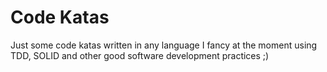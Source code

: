 # Code Katas

Just some code katas written in any language I fancy at the moment using TDD, SOLID and other good software development practices ;)